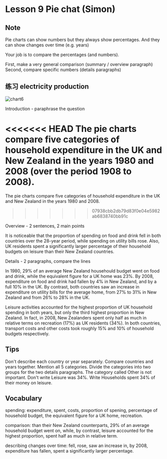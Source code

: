 # Lesson 9 Pie chat (Simon)

## Note

Pie charts can show numbers but they always show percentages. And they can show changes over time (e.g. years)

Your job is to compare the percentages (and numbers).

First, make a very general comparison
(summary / overview paragraph)
Second, compare specific numbers
(details paragraphs)

## 练习 electricity production

![chart6](https://github.com/Liuhongzhi2018/LearningforIELTS/blob/main/Figures/chart6.PNG)

Introduction - paraphrase the question

<<<<<<< HEAD
The pie charts compare five categories of household expenditure in the UK and New Zealand in the years 1980 and 2008 (over the period 1908 to 2008).
=======
The pie charts compare five categories of household expenditure in the UK and New Zealand in the years 1980 and 2008.
>>>>>>> 07938cbb2db79d83f0e04e5982ab6838740bb91c

Overview - 2 sentences, 2 main points

It is noticeable that the proportion of spending on food and drink fell in both countries over the 28-year period, while spending on utility bills rose. Also, UK residents spent a significantly larger percentage of their household budgets on leisure than their New Zealand countries.

Details - 2 paragraphs, compare the lines

In 1980, 29% of an average New Zealand househould budget went on food and drink, while the equivalent figure for a UK home was 23%. By 2008, expenditure on food and drink had fallen by 4% in New Zealand, and by a full 10% in the UK. By contrast, both countries saw an increase in expenditure on utility bills for the average home, from 27% to 31% in New Zealand and from 26% to 28% in the UK.

Leisure activities accounted for the highest proportion of UK household spending in both years, but only the third highest proportion in New Zealand. In fact, in 2008, New Zealanders spent only half as much in relative terms on recreation (17%) as UK residents (34%). In both countries, transport costs and other costs took roughly 15% and 10% of household budgets respectively.

## Tips 

Don't describe each country or year separately.
Compare countries and years together.
Mention all 5 categories.
Divide the categories into two groups for the two details paragraphs.
The category called Other is not important.
Don't write Leisure was 34%.
Write Households spent 34% of their money on leisure.

## Vocabulary

spending: expenditure, spent, costs, proportion of spening, percentage of household budget, the equivalent figure for a UK home, recreation.

comparison: than their New Zealand counterparts, 29% of an average household budget went on, while, by contrast, leisure accounted for the highest proportion, spent half as much in relative term.

describing changes over time: fell, rose, saw an increase in, by 2008, expenditure has fallen, spent a significantly larger percentage.
